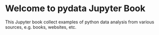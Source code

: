 # Welcome to pydata Jupyter Book

This Jupyter book collect examples of python data analysis from various sources, e.g. books, websites, etc.

```{tableofcontents}
```